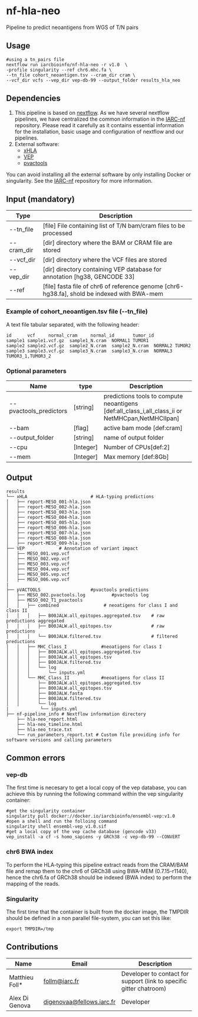 # nf-hla-neo
Pipeline to predict neoantigens  from WGS of T/N pairs


## Usage
  ```
  #using a tn_pairs file
  nextflow run iarcbioinfo/nf-hla-neo -r v1.0  \
  -profile singularity --ref chr6.mhc.fa \
  --tn_file cohort_neoantigen.tsv --cram_dir cram \
  --vcf_dir vcfs --vep_dir vep-db-99 --output_folder results_hla_neo
  
  ```

## Dependencies

1. This pipeline is based on [nextflow](https://www.nextflow.io). As we have several nextflow pipelines, we have centralized the common information in the [IARC-nf](https://github.com/IARCbioinfo/IARC-nf) repository. Please read it carefully as it contains essential information for the installation, basic usage and configuration of nextflow and our pipelines.
2. External software:
	- [xHLA](https://github.com/humanlongevity/HLA)
	- [VEP](https://github.com/Ensembl/ensembl-vep)
	- [pvactools](https://github.com/griffithlab/pVACtools)
	
You can avoid installing all the external software by only installing Docker or singularity.
See the [IARC-nf](https://github.com/IARCbioinfo/IARC-nf) repository for more information.


## Input (mandatory)

  | Type      | Description   |
  |-----------|---------------|
  |--tn_file		|         [file] File containing list of T/N bam/cram files to be processed |
  |    --cram_dir|         [dir]  directory where the BAM or CRAM  file are stored |
  |    --vcf_dir |         [dir]  directory where the VCF files are stored |
  |--vep_dir      |   [dir] directory containing VEP database for annotation [hg38, GENCODE 33] |
  |    --ref      |         [file] fasta file of chr6 of reference genome [chr6-hg38.fa], shold be indexed with BWA-mem|


### Example of cohort_neoantigen.tsv file (--tn_file)
A text file tabular separated, with the following header:

```
id      vcf     normal_cram     normal_id       tumor_id
sample1	sample1.vcf.gz	sample1_N.cram	NORMAL1	TUMOR1
sample2	sample2.vcf.gz	sample2_N.cram	sample2_N.cram	NORMAL2	TUMOR2
sample3	sample3.vcf.gz	sample3_N.cram	sample3_N.cram	NORMAL3	TUMOR3_1,TUMOR3_2
``` 

### Optional parameters

| Name      | type | Description     |
|-----------|---------------|-----------------|
| --pvactools_predictors | [string]| predictions tools to compute neoantigens [def:all_class_i,all_class_ii or NetMHCpan,NetMHCIIpan]|
|      --bam     |       [flag] |active bam mode [def:cram]|
|     --output_folder |  [string] |name of output folder |
|      --cpu          |[Integer] | Number of CPUs[def:2] |
|      --mem |        [Integer] | Max memory [def:8Gb] |  



## Output

```
results
└── xHLA                        # HLA-typing predictions
│   ├── report-MESO_001-hla.json
│   ├── report-MESO_002-hla.json
│   ├── report-MESO_003-hla.json
│   ├── report-MESO_004-hla.json
│   ├── report-MESO_005-hla.json
│   ├── report-MESO_006-hla.json
│   ├── report-MESO_007-hla.json
│   ├── report-MESO_008-hla.json
│   ├── report-MESO_009-hla.json
├── VEP				# Annotation of variant impact
│   ├── MESO_001.vep.vcf
│   ├── MESO_002.vep.vcf
│   ├── MESO_003.vep.vcf
│   ├── MESO_004.vep.vcf
│   ├── MESO_005.vep.vcf
│   ├── MESO_006.vep.vcf
|
├── pVACTOOLS					#pvactools predictions
│   ├── MESO_002.pvactools.log			#pvactools log
│   ├── MESO_002_T1_pvactools				
│   │   ├── combined				 # neoatigens for class I and class II
│   │   │   ├── B00JALW.all_epitopes.aggregated.tsv    # raw predictions aggregated
│   │   │   ├── B00JALW.all_epitopes.tsv               # raw predictions 
│   │   │   └── B00JALW.filtered.tsv	               # filtered predictions
│   │   ├── MHC_Class_I				#neoatigens for class I
│   │   │   ├── B00JALW.all_epitopes.aggregated.tsv
│   │   │   ├── B00JALW.all_epitopes.tsv
│   │   │   ├── B00JALW.filtered.tsv
│   │   │   └── log
│   │   │       └── inputs.yml
│   │   └── MHC_Class_II			#neoatigens for class II
│   │       ├── B00JALW.all_epitopes.aggregated.tsv
│   │       ├── B00JALW.all_epitopes.tsv
│   │       ├── B00JALW.fasta
│   │       ├── B00JALW.filtered.tsv
│   │       └── log
|	         └── inputs.yml
├── nf-pipeline_info # Nextflow information directory
    ├── hla-neo_report.html
    ├── hla-neo_timeline.html
    ├── hla-neo_trace.txt
    └── run_parameters_report.txt # Custom file providing info for software versions and calling parameters
```


## Common errors

### vep-db

The first time is necesary to get a local copy of the vep database, you can achieve this by running the following command within the vep singularity container:

```
#get the singularity container
singularity pull docker://docker.io/iarcbioinfo/ensembl-vep:v1.0
#open a shell and run the folloing command
singularity shell ensembl-vep_v1.0.sif
#get a local copy of the vep cache database (gencode v33)
vep_install -a cf -s homo_sapiens -y GRCh38 -c vep-db-99 --CONVERT

```

### chr6 BWA index
To perform the HLA-typing this pipeline extract reads from the CRAM/BAM file and remap them to the chr6 of GRCh38 using BWA-MEM (0.7.15-r1140), hence the chr6.fa of GRCh38 should be indexed (BWA index) to perform the mapping  of the reads.


### Singularity
The first time that the container is built from the docker image, the TMPDIR  should be defined in a non parallel file-system, you can set this like:

```
export TMPDIR=/tmp
```

## Contributions

  | Name      | Email | Description     |
  |-----------|---------------|-----------------|
  | Matthieu Foll*    |            follm@iarc.fr | Developer to contact for support (link to specific gitter chatroom) |
  | Alex Di Genova | digenovaa@fellows.iarc.fr| Developer |



